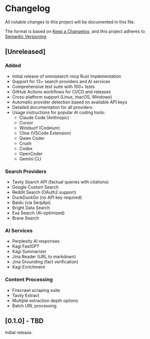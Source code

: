 # Changelog

All notable changes to this project will be documented in this file.

The format is based on [Keep a Changelog](https://keepachangelog.com/en/1.0.0/),
and this project adheres to [Semantic Versioning](https://semver.org/spec/v2.0.0.html).

## [Unreleased]

### Added
- Initial release of omnisearch-mcp Rust implementation
- Support for 13+ search providers and AI services
- Comprehensive test suite with 100+ tests
- GitHub Actions workflows for CI/CD and releases
- Cross-platform support (Linux, macOS, Windows)
- Automatic provider detection based on available API keys
- Detailed documentation for all providers
- Usage instructions for popular AI coding tools:
  - Claude Code (Anthropic)
  - Cursor
  - Windsurf (Codeium)
  - Cline (VSCode Extension)
  - Qwen Coder
  - Crush
  - Codex
  - OpenCoder
  - Gemini CLI

### Search Providers
- Tavily Search API (factual queries with citations)
- Google Custom Search
- Reddit Search (OAuth2 support)
- DuckDuckGo (no API key required)
- Baidu (via SerpApi)
- Bright Data Search
- Exa Search (AI-optimized)
- Brave Search

### AI Services
- Perplexity AI responses
- Kagi FastGPT
- Kagi Summarizer
- Jina Reader (URL to markdown)
- Jina Grounding (fact verification)
- Kagi Enrichment

### Content Processing
- Firecrawl scraping suite
- Tavily Extract
- Multiple extraction depth options
- Batch URL processing

## [0.1.0] - TBD

Initial release.
